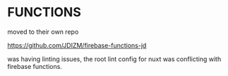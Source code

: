 # FUNCTIONS

moved to their own repo

https://github.com/JDIZM/firebase-functions-jd

was having linting issues, the root lint config for nuxt was conflicting with firebase functions.
